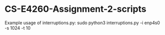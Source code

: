 # CS-E4260-Assignment-2-scripts


Example usage of interruptions.py:
sudo python3 interruptions.py -i enp4s0 -s 1024 -t 10